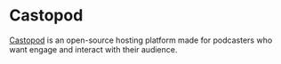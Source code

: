 # Castopod

[Castopod](https://castopod.org) is an open-source hosting platform made for podcasters who want engage and interact with their audience.
